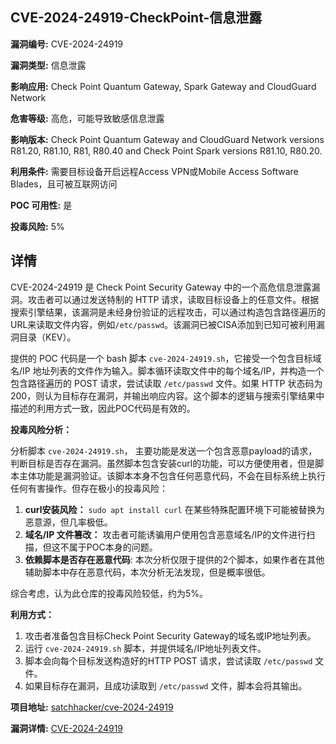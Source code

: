 ## CVE-2024-24919-CheckPoint-信息泄露

**漏洞编号:** CVE-2024-24919

**漏洞类型:** 信息泄露

**影响应用:** Check Point Quantum Gateway, Spark Gateway and CloudGuard Network

**危害等级:** 高危，可能导致敏感信息泄露

**影响版本:** Check Point Quantum Gateway and CloudGuard Network versions R81.20, R81.10, R81, R80.40 and Check Point Spark versions R81.10, R80.20.

**利用条件:** 需要目标设备开启远程Access VPN或Mobile Access Software Blades，且可被互联网访问

**POC 可用性:** 是

**投毒风险:** 5%

## 详情

CVE-2024-24919 是 Check Point Security Gateway 中的一个高危信息泄露漏洞。攻击者可以通过发送特制的 HTTP 请求，读取目标设备上的任意文件。根据搜索引擎结果，该漏洞是未经身份验证的远程攻击，可以通过构造包含路径遍历的URL来读取文件内容，例如`/etc/passwd`。该漏洞已被CISA添加到已知可被利用漏洞目录（KEV）。

提供的 POC 代码是一个 bash 脚本 `cve-2024-24919.sh`，它接受一个包含目标域名/IP 地址列表的文件作为输入。脚本循环读取文件中的每个域名/IP，并构造一个包含路径遍历的 POST 请求，尝试读取 `/etc/passwd` 文件。如果 HTTP 状态码为 200，则认为目标存在漏洞，并输出响应内容。这个脚本的逻辑与搜索引擎结果中描述的利用方式一致，因此POC代码是有效的。

**投毒风险分析：**

分析脚本 `cve-2024-24919.sh`， 主要功能是发送一个包含恶意payload的请求，判断目标是否存在漏洞。虽然脚本包含安装curl的功能，可以方便使用者，但是脚本主体功能是漏洞验证。该脚本本身不包含任何恶意代码，不会在目标系统上执行任何有害操作。但存在极小的投毒风险：
1.  **curl安装风险：** `sudo apt install curl` 在某些特殊配置环境下可能被替换为恶意源，但几率极低。
2.  **域名/IP 文件篡改：** 攻击者可能诱骗用户使用包含恶意域名/IP的文件进行扫描，但这不属于POC本身的问题。
3. **依赖脚本是否存在恶意代码**: 本次分析仅限于提供的2个脚本，如果作者在其他辅助脚本中存在恶意代码，本次分析无法发现，但是概率很低。 

综合考虑，认为此仓库的投毒风险较低，约为5%。

**利用方式：**

1.  攻击者准备包含目标Check Point Security Gateway的域名或IP地址列表。
2.  运行 `cve-2024-24919.sh` 脚本，并提供域名/IP地址列表文件。
3.  脚本会向每个目标发送构造好的HTTP POST 请求，尝试读取 `/etc/passwd` 文件。
4.  如果目标存在漏洞，且成功读取到 `/etc/passwd` 文件，脚本会将其输出。

**项目地址:** [satchhacker/cve-2024-24919](https://github.com/satchhacker/cve-2024-24919)

**漏洞详情:** [CVE-2024-24919](https://nvd.nist.gov/vuln/detail/CVE-2024-24919)